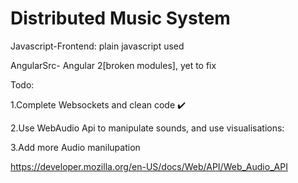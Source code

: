 # Distributed Music System

Javascript-Frontend: plain javascript used

AngularSrc- Angular 2[broken modules], yet to fix

Todo:

1.Complete Websockets and clean code :heavy_check_mark:

2.Use WebAudio Api to manipulate sounds, and use visualisations:

3.Add more Audio manilupation

https://developer.mozilla.org/en-US/docs/Web/API/Web_Audio_API
